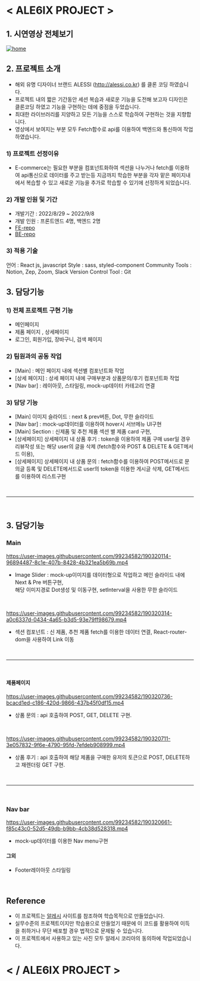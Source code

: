 # < ALE6IX PROJECT >

## 1. 시연영상 전체보기

[![home](https://velog.velcdn.com/images/ch00ng10000/post/3ff906f7-d6ea-43a6-92f1-fc37b06e3eae/image.png)](https://youtu.be/X2f3YSx6h0Q)


## 2. 프로젝트 소개

- 해외 유명 디자이너 브랜드 ALESSI (http://alessi.co.kr) 를 클론 코딩 하였습니다.
- 프로젝트 내의 짧은 기간동안 세션 복습과 새로운 기능을 도전해 보고자 디자인은 클론코딩 하였고 기능을 구현하는 데에 중점을 두었습니다.
- 최대한 라이브러리를 지양하고 모든 기능을 스스로 학습하여 구현하는 것을 지향합니다. 
- 영상에서 보여지는 부분 모두 Fetch함수로 api를 이용하여 백엔드와 통신하여 작업하였습니다.

### 1) 프로젝트 선정이유

- E-commerce는 필요한 부분을 컴포넌트화하여 섹션을 나누거나 fetch를 이용하여 api통신으로 데이터를 주고 받는등
  지금까지 학습한 부분을 각자 맡은 페이지내에서 복습할 수 있고 새로운 기능을 추가로 학습할 수 있기에 선정하게 되었습니다.

### 2) 개발 인원 및 기간

- 개발기간 : 2022/8/29 ~ 2022/9/8
- 개발 인원 : 프론트엔드 4명, 백엔드 2명
- [FE-repo](https://github.com/wecode-bootcamp-korea/justcode-6-1st-ale6ix-front)
- [BE-repo](https://github.com/wecode-bootcamp-korea/justcode-6-1st-ale6ix-back)

### 3) 적용 기술

언어 : React js, javascript
Style : sass, styled-component
Community Tools : Notion, Zep, Zoom, Slack
Version Control Tool : Git

## 3. 담당기능

### 1) 전체 프로젝트 구현 기능

- 메인페이지 
- 제품 페이지 , 상세페이지 
- 로그인, 회원가입, 장바구니, 검색 페이지

### 2) 팀원과의 공동 작업

- [Main] : 메인 페이지 내에 섹션별 컴포넌트화 작업
- [상세 페이지] : 상세 페이지 내에 구매부분과 상품문의/후기 컴포넌트화 작업
- [Nav bar] : 레이아웃, 스타일링, mock-up데이터 카테고리 연결

### 3) 담당 기능

- [Main] 이미지 슬라이드 : next & prev버튼, Dot, 무한 슬라이드
- [Nav bar] : mock-up데이터를 이용하여 hover시 서브메뉴 UI구현
- [Main] Section : 신제품 및 추천 제품 섹션 별 제품 card 구현,
- [상세페이지] 상세페이지 내 상품 후기 : token을 이용하여 제품 구매 user일 경우 리뷰작성 또는 해당 user의 글을 삭제 (fetch함수와 POST & DELETE & GET메서드 이용),
- [상세페이지] 상세페이지 내 상품 문의 : fetch함수를 이용하여 POST메서드로 문의글 등록 및 DELETE메서드로 user의 token을 이용한 게시글 삭제, GET메서드를 이용하여 리스트구현

<br>
<hr>
<br>

## 3. 담당기능

### Main 

https://user-images.githubusercontent.com/99234582/190320114-96894487-8c1e-407b-8428-4b321ea5b69b.mp4

- Image Slider : mock-up이미지를 데이터형으로 작업하고 메인 슬라이드 내에 Next & Pre 버튼구현,
 <br> 해당 이미지경로 Dot생성 및 이동구현, setInterval을 사용한 무한 슬라이드

<br>


https://user-images.githubusercontent.com/99234582/190320314-a0c6337d-0434-4a65-b3d5-93e79ff98679.mp4

- 섹션 컴포넌트 : 신 제품, 추천 제품 fetch를 이용한 데이터 연결, React-router-dom을 사용하여 Link 이동

<br>
<hr>
<br>


#### 제품페이지


https://user-images.githubusercontent.com/99234582/190320736-bcacd1ed-c186-420d-9866-437b45f0df15.mp4

- 상품 문의 : api 호출하여 POST, GET, DELETE 구현. 

<br>


https://user-images.githubusercontent.com/99234582/190320711-3e057832-9f6e-4790-95fd-7efdeb908999.mp4

- 상품 후기 : api 호출하여 해당 제품을 구매한 유저의 토큰으로 POST, DELETE하고 재렌더링 GET 구현.

<br>
<hr>
<br>


### Nav bar


https://user-images.githubusercontent.com/99234582/190320661-f85c43c0-52d5-49db-b9bb-4cb38d528318.mp4

- mock-up데이터를 이용한 Nav menu구현

#### 그외

- Footer레이아웃 스타일링

<br>

## Reference

- 이 프로젝트는 [알레시](http://alessi.co.kr) 사이트를 참조하여 학습목적으로 만들었습니다.
- 실무수준의 프로젝트이지만 학습용으로 만들었기 때문에 이 코드를 활용하여 이득을 취하거나 무단 배포할 경우 법적으로 문제될 수 있습니다.
- 이 프로젝트에서 사용하고 있는 사진 모두 알레시 코리아의 동의하에 작업되었습니다.

# < / ALE6IX PROJECT >
